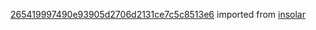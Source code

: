 [265419997490e93905d2706d2131ce7c5c8513e6](https://github.com/insolar/insolar/commit/265419997490e93905d2706d2131ce7c5c8513e6) imported from [insolar](https://github.com/insolar/insolar)
